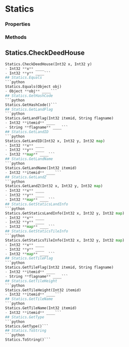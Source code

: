 # Statics    

### Properties  
 
### Methods  
## Statics.CheckDeedHouse
```python
Statics.CheckDeedHouse(Int32 x, Int32 y)
- Int32 **x** ____
- Int32 **y** ____```
## Statics.Equals
```python
Statics.Equals(Object obj)
- Object **obj** ____```
## Statics.GetHashCode
```python
Statics.GetHashCode()```
## Statics.GetLandFlag
```python
Statics.GetLandFlag(Int32 itemid, String flagname)
- Int32 **itemid** ____
- String **flagname** ____```
## Statics.GetLandID
```python
Statics.GetLandID(Int32 x, Int32 y, Int32 map)
- Int32 **x** ____
- Int32 **y** ____
- Int32 **map** ____```
## Statics.GetLandName
```python
Statics.GetLandName(Int32 itemid)
- Int32 **itemid** ____```
## Statics.GetLandZ
```python
Statics.GetLandZ(Int32 x, Int32 y, Int32 map)
- Int32 **x** ____
- Int32 **y** ____
- Int32 **map** ____```
## Statics.GetStaticsLandInfo
```python
Statics.GetStaticsLandInfo(Int32 x, Int32 y, Int32 map)
- Int32 **x** ____
- Int32 **y** ____
- Int32 **map** ____```
## Statics.GetStaticsTileInfo
```python
Statics.GetStaticsTileInfo(Int32 x, Int32 y, Int32 map)
- Int32 **x** ____
- Int32 **y** ____
- Int32 **map** ____```
## Statics.GetTileFlag
```python
Statics.GetTileFlag(Int32 itemid, String flagname)
- Int32 **itemid** ____
- String **flagname** ____```
## Statics.GetTileHeight
```python
Statics.GetTileHeight(Int32 itemid)
- Int32 **itemid** ____```
## Statics.GetTileName
```python
Statics.GetTileName(Int32 itemid)
- Int32 **itemid** ____```
## Statics.GetType
```python
Statics.GetType()```
## Statics.ToString
```python
Statics.ToString()```